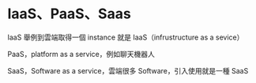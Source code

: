 # IaaS、PaaS、Saas

IaaS 舉例到雲端取得一個 instance 就是 IaaS（infrustructure as a sevice）

PaaS，platform as a service，例如聊天機器人

SaaS，Software as a service，雲端很多 Software，引入使用就是一種 SaaS